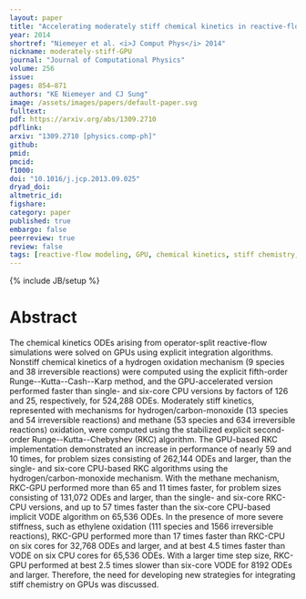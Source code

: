 ```yaml
---
layout: paper
title: "Accelerating moderately stiff chemical kinetics in reactive-flow simulations using GPUs"
year: 2014
shortref: "Niemeyer et al. <i>J Comput Phys</i> 2014"
nickname: moderately-stiff-GPU
journal: "Journal of Computational Physics"
volume: 256
issue:
pages: 854–871
authors: "KE Niemeyer and CJ Sung"
image: /assets/images/papers/default-paper.svg
fulltext:
pdf: https://arxiv.org/abs/1309.2710
pdflink:
arxiv: "1309.2710 [physics.comp-ph]"
github:
pmid:
pmcid:
f1000:
doi: "10.1016/j.jcp.2013.09.025"
dryad_doi:
altmetric_id:
figshare:
category: paper
published: true
embargo: false
peerreview: true
review: false
tags: [reactive-flow modeling, GPU, chemical kinetics, stiff chemistry, CUDA]
---
```

{% include JB/setup %}

# Abstract

The chemical kinetics ODEs arising from operator-split reactive-flow simulations were solved on GPUs using explicit integration algorithms. Nonstiff chemical kinetics of a hydrogen oxidation mechanism (9 species and 38 irreversible reactions) were computed using the explicit fifth-order Runge--Kutta--Cash--Karp method, and the GPU-accelerated version performed faster than single- and six-core CPU versions by factors of 126 and 25, respectively, for 524,288 ODEs. Moderately stiff kinetics, represented with mechanisms for hydrogen/carbon-monoxide (13 species and 54 irreversible reactions) and methane (53 species and 634 irreversible reactions) oxidation, were computed using the stabilized explicit second-order Runge--Kutta--Chebyshev (RKC) algorithm. The GPU-based RKC implementation demonstrated an increase in performance of nearly 59 and 10 times, for problem sizes consisting of 262,144 ODEs and larger, than the single- and six-core CPU-based RKC algorithms using the hydrogen/carbon-monoxide mechanism. With the methane mechanism, RKC-GPU performed more than 65 and 11 times faster, for problem sizes consisting of 131,072 ODEs and larger, than the single- and six-core RKC-CPU versions, and up to 57 times faster than the six-core CPU-based implicit VODE algorithm on 65,536 ODEs. In the presence of more severe stiffness, such as ethylene oxidation (111 species and 1566 irreversible reactions), RKC-GPU performed more than 17 times faster than RKC-CPU on six cores for 32,768 ODEs and larger, and at best 4.5 times faster than VODE on six CPU cores for 65,536 ODEs. With a larger time step size, RKC-GPU performed at best 2.5 times slower than six-core VODE for 8192 ODEs and larger. Therefore, the need for developing new strategies for integrating stiff chemistry on GPUs was discussed.
